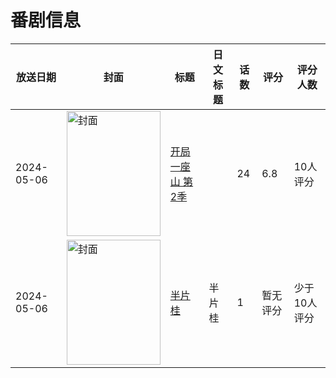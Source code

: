 # 番剧信息

|放送日期|封面|标题|日文标题|话数|评分|评分人数|
|---|---|---|---|---|---|---|
|2024-05-06|<img src="https://lain.bgm.tv/pic/cover/c/50/52/449349_7pF1I.jpg" alt="封面" style="width:150px;height:200px;object-fit:cover;">|[开局一座山 第2季](https://bangumi.tv/subject/449349)||24|6.8|10人评分|
|2024-05-06|<img src="https://lain.bgm.tv/pic/cover/c/6f/9a/501230_4pK3b.jpg" alt="封面" style="width:150px;height:200px;object-fit:cover;">|[半片桂](https://bangumi.tv/subject/501230)|半片桂|1|暂无评分|少于10人评分|

